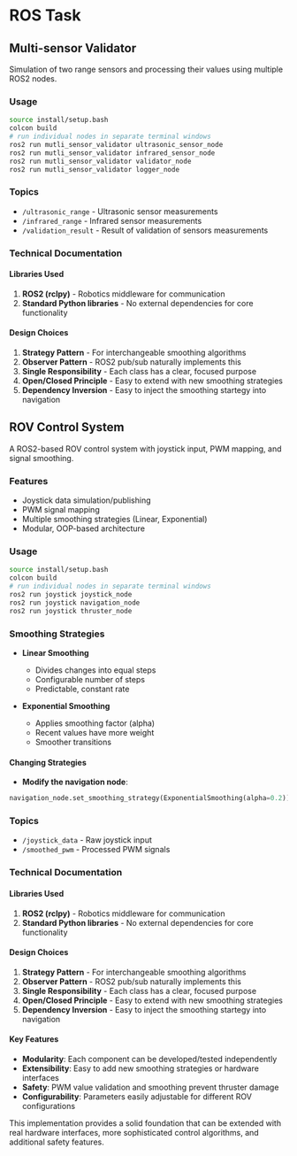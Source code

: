 # ROS Task

## Multi-sensor Validator

Simulation of two range sensors and processing their values using multiple ROS2 nodes.

### Usage

```bash
source install/setup.bash
colcon build
# run individual nodes in separate terminal windows
ros2 run mutli_sensor_validator ultrasonic_sensor_node
ros2 run mutli_sensor_validator infrared_sensor_node
ros2 run mutli_sensor_validator validator_node
ros2 run mutli_sensor_validator logger_node
```

### Topics

- `/ultrasonic_range` - Ultrasonic sensor measurements
- `/infrared_range` - Infrared sensor measurements
- `/validation_result` - Result of validation of sensors measurements

### Technical Documentation

#### Libraries Used

1. **ROS2 (rclpy)** - Robotics middleware for communication
2. **Standard Python libraries** - No external dependencies for core functionality

#### Design Choices

1. **Strategy Pattern** - For interchangeable smoothing algorithms
2. **Observer Pattern** - ROS2 pub/sub naturally implements this
3. **Single Responsibility** - Each class has a clear, focused purpose
4. **Open/Closed Principle** - Easy to extend with new smoothing strategies
5. **Dependency Inversion** - Easy to inject the smoothing startegy into navigation

## ROV Control System

A ROS2-based ROV control system with joystick input, PWM mapping, and signal smoothing.

### Features

- Joystick data simulation/publishing
- PWM signal mapping
- Multiple smoothing strategies (Linear, Exponential)
- Modular, OOP-based architecture

### Usage

```bash
source install/setup.bash
colcon build
# run individual nodes in separate terminal windows
ros2 run joystick joystick_node
ros2 run joystick navigation_node
ros2 run joystick thruster_node
```

### Smoothing Strategies

- **Linear Smoothing**

  - Divides changes into equal steps
  - Configurable number of steps
  - Predictable, constant rate

- **Exponential Smoothing**
  - Applies smoothing factor (alpha)
  - Recent values have more weight
  - Smoother transitions

#### Changing Strategies

- **Modify the navigation node**:

```python
navigation_node.set_smoothing_strategy(ExponentialSmoothing(alpha=0.2))
```

### Topics

- `/joystick_data` - Raw joystick input
- `/smoothed_pwm` - Processed PWM signals

### Technical Documentation

#### Libraries Used

1. **ROS2 (rclpy)** - Robotics middleware for communication
2. **Standard Python libraries** - No external dependencies for core functionality

#### Design Choices

1. **Strategy Pattern** - For interchangeable smoothing algorithms
2. **Observer Pattern** - ROS2 pub/sub naturally implements this
3. **Single Responsibility** - Each class has a clear, focused purpose
4. **Open/Closed Principle** - Easy to extend with new smoothing strategies
5. **Dependency Inversion** - Easy to inject the smoothing startegy into navigation

#### Key Features

- **Modularity**: Each component can be developed/tested independently
- **Extensibility**: Easy to add new smoothing strategies or hardware interfaces
- **Safety**: PWM value validation and smoothing prevent thruster damage
- **Configurability**: Parameters easily adjustable for different ROV configurations

This implementation provides a solid foundation that can be extended with real hardware interfaces, more sophisticated control algorithms, and additional safety features.
